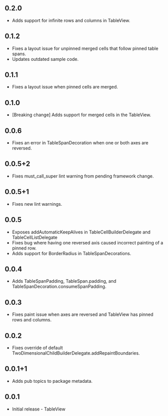 ## 0.2.0

* Adds support for infinite rows and columns in TableView.

## 0.1.2

* Fixes a layout issue for unpinned merged cells that follow pinned table spans.
* Updates outdated sample code.

## 0.1.1

* Fixes a layout issue when pinned cells are merged.

## 0.1.0

* [Breaking change] Adds support for merged cells in the TableView.

## 0.0.6

* Fixes an error in TableSpanDecoration when one or both axes are reversed.

## 0.0.5+2

* Fixes must_call_super lint warning from pending framework change.

## 0.0.5+1

* Fixes new lint warnings.

## 0.0.5

* Exposes addAutomaticKeepAlives in TableCellBuilderDelegate and TableCellListDelegate
* Fixes bug where having one reversed axis caused incorrect painting of a pinned row.
* Adds support for BorderRadius in TableSpanDecorations.

## 0.0.4

* Adds TableSpanPadding, TableSpan.padding, and TableSpanDecoration.consumeSpanPadding.

## 0.0.3

* Fixes paint issue when axes are reversed and TableView has pinned rows and columns.

## 0.0.2

* Fixes override of default TwoDimensionalChildBuilderDelegate.addRepaintBoundaries.

## 0.0.1+1

* Adds pub topics to package metadata.

## 0.0.1

* Initial release - TableView
